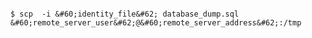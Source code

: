 <!-- layout:code post: 1970-09-26-manage-backups_move-your-backup-to-another-serve -->

```

$ scp  -i &#60;identity_file&#62; database_dump.sql &#60;remote_server_user&#62;@&#60;remote_server_address&#62;:/tmp

```
